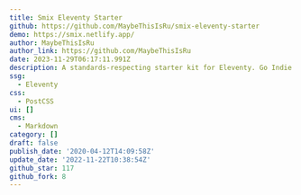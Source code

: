 ```yaml
---
title: Smix Eleventy Starter
github: https://github.com/MaybeThisIsRu/smix-eleventy-starter
demo: https://smix.netlify.app/
author: MaybeThisIsRu
author_link: https://github.com/MaybeThisIsRu
date: 2023-11-29T06:17:11.991Z
description: A standards-respecting starter kit for Eleventy. Go Indie.
ssg:
  - Eleventy
css:
  - PostCSS
ui: []
cms:
  - Markdown
category: []
draft: false
publish_date: '2020-04-12T14:09:58Z'
update_date: '2022-11-22T10:38:54Z'
github_star: 117
github_fork: 8
---
```

